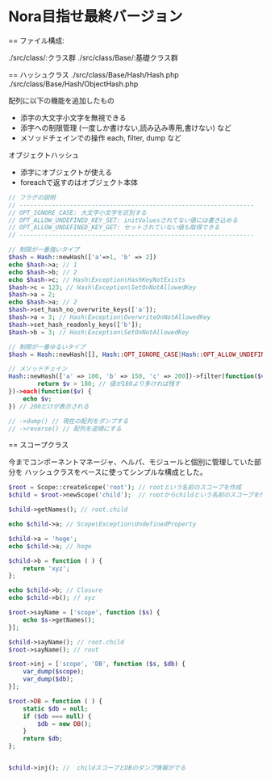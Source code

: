 Nora目指せ最終バージョン
==========================


== ファイル構成:

./src/class/:クラス群
./src/class/Base/:基礎クラス群

== ハッシュクラス
./src/class/Base/Hash/Hash.php
./src/class/Base/Hash/ObjectHash.php

配列に以下の機能を追加したもの
- 添字の大文字小文字を無視できる
- 添字への制限管理 (一度しか書けない,読み込み専用,書けない) など
- メソッドチェインでの操作 each, filter, dump など

オブジェクトハッシュ
- 添字にオブジェクトが使える
- foreachで返すのはオブジェクト本体

```php
// フラグの説明
// -----------------------------------------------------------------
// OPT_IGNORE_CASE: 大文字小文字を区別する
// OPT_ALLOW_UNDEFINED_KEY_SET: initValuesされてない値には書き込める
// OPT_ALLOW_UNDEFINED_KEY_GET: セットされていない値も取得できる
// -----------------------------------------------------------------

// 制限が一番強いタイプ
$hash = Hash::newHash(['a'=>1, 'b' => 2])
echo $hash->a; // 1
echo $hash->b; // 2
echo $hash->c; // Hash\Exception\HashKeyNotExists
$hash->c = 123; // Hash\Exception\SetOnNotAllowedKey
$hash->a = 2; 
echo $hash->a; // 2
$hash->set_hash_no_overwrite_keys(['a']);
$hash->a = 3; // Hash\Exception\OverwriteOnNotAllowedKey
$hash->set_hash_readonly_keys(['b']);
$hash->b = 3; // Hash\Exception\SetOnNotAllowedKey

// 制限が一番ゆるいタイプ
$hash = Hash::newHash([], Hash::OPT_IGNORE_CASE|Hash::OPT_ALLOW_UNDEFINED_KEY_SET|Hash::OPT_ALLOW_UNDEFINED_KEY_GET);

// メソッドチェイン
Hash::newHash(['a' => 100, 'b' => 150, 'c' => 200])->filter(function($v, $k) {
        return $v > 180; // 値が180より多ければ残す
})->each(function($v) {
    echo $v; 
}) // 200だけが表示される

// ->dump() // 現在の配列をダンプする
// ->reverse() // 配列を逆順にする
```

== スコープクラス

今までコンポーネントマネージャ、ヘルパ、モジュールと個別に管理していた部分を
ハッシュクラスをベースに使ってシンプルな構成とした。

```php
$root = Scope::createScope('root'); // rootという名前のスコープを作成
$child = $root->newScope('child');  // rootからchildという名前のスコープを作成

$child->getNames(); // root.child

echo $child->a; // Scope\Exception\UndefinedProperty

$child->a = 'hoge';
echo $child->a; // hoge

$child->b = function ( ) {
    return 'xyz';
};

echo $child->b; // Closure
echo $child->b(); // xyz

$root->sayName = ['scope', function ($s) {
    echo $s->getNames();
}];

$child->sayName(); // root.child
$root->sayName(); // root

$root->inj = ['scope', 'DB', function ($s, $db) {
    var_dump($scope);
    var_dump($db);
}];

$root->DB = function ( ) {
    static $db = null;
    if ($db === null) {
        $db = new DB();
    }
    return $db;
};


$child->inj(); //  childスコープとDBのダンプ情報がでる
```

